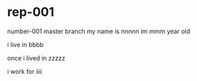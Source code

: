 # rep-001


number-001
master branch
my name is nnnnn
im mmm year old

i live in bbbb

once i lived in zzzzz

i work for iiii
